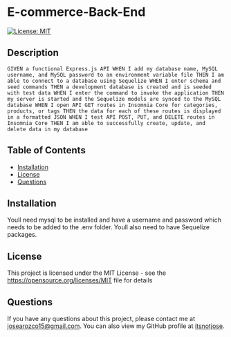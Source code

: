 # E-commerce-Back-End
[![License: MIT](https://img.shields.io/badge/License-MIT-yellow.svg)](https://opensource.org/licenses/MIT)
## Description

`GIVEN a functional Express.js API
WHEN I add my database name, MySQL username, and MySQL password to an environment variable file
THEN I am able to connect to a database using Sequelize
WHEN I enter schema and seed commands
THEN a development database is created and is seeded with test data
WHEN I enter the command to invoke the application
THEN my server is started and the Sequelize models are synced to the MySQL database
WHEN I open API GET routes in Insomnia Core for categories, products, or tags
THEN the data for each of these routes is displayed in a formatted JSON
WHEN I test API POST, PUT, and DELETE routes in Insomnia Core
THEN I am able to successfully create, update, and delete data in my database`

## Table of Contents

- [Installation](#installation)
- [License](#license)
- [Questions](#questions)

## Installation

Youll need mysql to be installed and have a username and password which needs to be added to the .env folder. Youll also need to have Sequelize packages.

## License

This project is licensed under the MIT License - see the <https://opensource.org/licenses/MIT> file for details

## Questions

If you have any questions about this project, please contact me at josearozco15@gmail.com. You can also view my GitHub profile at [itsnotjose](https://github.com/itsnotjose).
